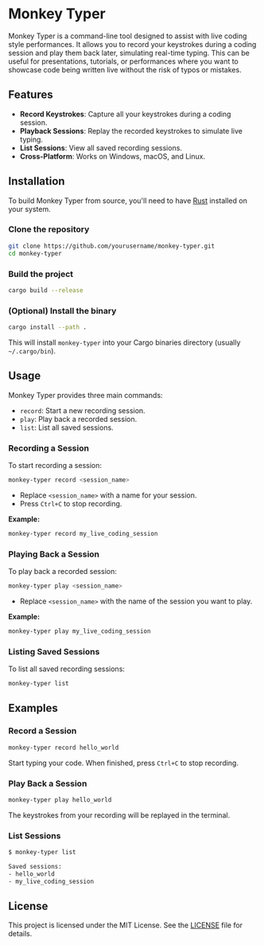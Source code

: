 # Monkey Typer

Monkey Typer is a command-line tool designed to assist with live coding style performances. It allows you to record your keystrokes during a coding session and play them back later, simulating real-time typing. This can be useful for presentations, tutorials, or performances where you want to showcase code being written live without the risk of typos or mistakes.

## Features

- **Record Keystrokes**: Capture all your keystrokes during a coding session.
- **Playback Sessions**: Replay the recorded keystrokes to simulate live typing.
- **List Sessions**: View all saved recording sessions.
- **Cross-Platform**: Works on Windows, macOS, and Linux.

## Installation

To build Monkey Typer from source, you'll need to have [Rust](https://www.rust-lang.org/tools/install) installed on your system.

### Clone the repository

```bash
git clone https://github.com/yourusername/monkey-typer.git
cd monkey-typer
```

### Build the project

```bash
cargo build --release
```

### (Optional) Install the binary

```bash
cargo install --path .
```

This will install `monkey-typer` into your Cargo binaries directory (usually `~/.cargo/bin`).

## Usage

Monkey Typer provides three main commands:

- `record`: Start a new recording session.
- `play`: Play back a recorded session.
- `list`: List all saved sessions.

### Recording a Session

To start recording a session:

```bash
monkey-typer record <session_name>
```

- Replace `<session_name>` with a name for your session.
- Press `Ctrl+C` to stop recording.

**Example:**

```bash
monkey-typer record my_live_coding_session
```

### Playing Back a Session

To play back a recorded session:

```bash
monkey-typer play <session_name>
```

- Replace `<session_name>` with the name of the session you want to play.

**Example:**

```bash
monkey-typer play my_live_coding_session
```

### Listing Saved Sessions

To list all saved recording sessions:

```bash
monkey-typer list
```

## Examples

### Record a Session

```bash
monkey-typer record hello_world
```

Start typing your code. When finished, press `Ctrl+C` to stop recording.

### Play Back a Session

```bash
monkey-typer play hello_world
```

The keystrokes from your recording will be replayed in the terminal.

### List Sessions

```bash
$ monkey-typer list

Saved sessions:
- hello_world
- my_live_coding_session
```

## License

This project is licensed under the MIT License. See the [LICENSE](LICENSE) file for details.
